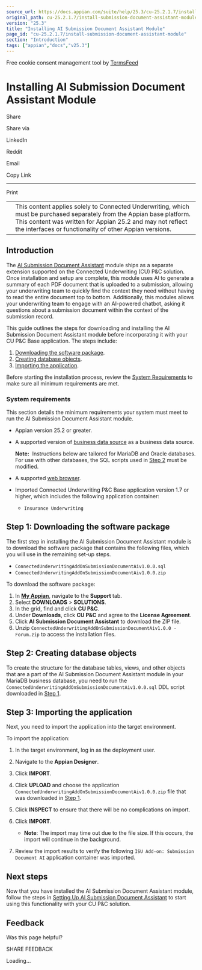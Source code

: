 ```yaml
---
source_url: https://docs.appian.com/suite/help/25.3/cu-25.2.1.7/install-submission-document-assistant-module.html
original_path: cu-25.2.1.7/install-submission-document-assistant-module.html
version: "25.3"
title: "Installing AI Submission Document Assistant Module"
page_id: "cu-25.2.1.7/install-submission-document-assistant-module"
section: "Introduction"
tags: ["appian","docs","v25.3"]
---
```



Free cookie consent management tool by [TermsFeed](https://www.termsfeed.com/)

# Installing AI Submission Document Assistant Module

Share

Share via

LinkedIn

Reddit

Email

Copy Link

* * *

Print

<table><tbody><tr><td><i class="fa fa-check-square-o" aria-hidden="true"></i></td><td>This content applies solely to Connected Underwriting, which must be purchased separately from the Appian base platform. This content was written for Appian 25.2 and may not reflect the interfaces or functionality of other Appian versions.</td></tr></tbody></table>

## Introduction

The [AI Submission Document Assistant](cu-submission-document-assistant-module-overview.html) module ships as a separate extension supported on the Connected Underwriting (CU) P&C solution. Once installation and setup are complete, this module uses AI to generate a summary of each PDF document that is uploaded to a submission, allowing your underwriting team to quickly find the context they need without having to read the entire document top to bottom. Additionally, this modules allows your underwriting team to engage with an AI-powered chatbot, asking it questions about a submission document within the context of the submission record.

This guide outlines the steps for downloading and installing the AI Submission Document Assistant module before incorporating it with your CU P&C Base application. The steps include:

1.  [Downloading the software package](#step-1-downloading-the-software-package).
2.  [Creating database objects](#step-2-creating-database-objects).
3.  [Importing the application](#step-3-importing-the-application).

Before starting the installation process, review the [System Requirements](#system-requirements) to make sure all minimum requirements are met.

### System requirements

This section details the minimum requirements your system must meet to run the AI Submission Document Assistant module.

-   Appian version 25.2 or greater.
-   A supported version of [business data source](../System_Requirements.html#databases) as a business data source.

    **Note:**  Instructions below are tailored for MariaDB and Oracle databases. For use with other databases, the SQL scripts used in [Step 2](#step-2-creating-database-objects) must be modified.

-   A supported [web browser](../System_Requirements.html#web-browsers).
-   Imported Connected Underwriting P&C Base application version 1.7 or higher, which includes the following application container:
    -   `Insurance Underwriting`

## Step 1: Downloading the software package

The first step in installing the AI Submission Document Assistant module is to download the software package that contains the following files, which you will use in the remaining set-up steps.

-   `ConnectedUnderwritingAddOnSubmissionDocumentAiv1.0.0.sql`
-   `ConnectedUnderwritingAddOnSubmissionDocumentAiv1.0.0.zip`

To download the software package:

1.  In **[My Appian](https://forum.appian.com/suite/sites/myappian/page/support)**, navigate to the **Support** tab.
2.  Select **DOWNLOADS** > **SOLUTIONS**.
3.  In the grid, find and click **CU P&C**.
4.  Under **Downloads**, click **CU P&C** and agree to the **License Agreement**.
5.  Click **AI Submission Document Assistant** to download the ZIP file.
6.  Unzip `ConnectedUnderwritingAddOnSubmissionDocumentAiv1.0.0 - Forum.zip` to access the installation files.

## Step 2: Creating database objects

To create the structure for the database tables, views, and other objects that are a part of the AI Submission Document Assistant module in your MariaDB business database, you need to run the `ConnectedUnderwritingAddOnSubmissionDocumentAiv1.0.0.sql` DDL script downloaded in [Step 1](#step-1-downloading-the-software-package).

## Step 3: Importing the application

Next, you need to import the application into the target environment.

To import the application:

1.  In the target environment, log in as the deployment user.
2.  Navigate to the **Appian Designer**.
3.  Click **IMPORT**.
4.  Click **UPLOAD** and choose the application `ConnectedUnderwritingAddOnSubmissionDocumentAiv1.0.0.zip` file that was downloaded in [Step 1](#step-1-downloading-the-software-package).
5.  Click **INSPECT** to ensure that there will be no complications on import.
6.  Click **IMPORT**.

    -   **Note**: The import may time out due to the file size. If this occurs, the import will continue in the background.
7.  Review the import results to verify the following `ISU Add-on: Submission Document AI` application container was imported.

## Next steps

Now that you have installed the AI Submission Document Assistant module, follow the steps in [Setting Up AI Submission Document Assistant](setup-submission-document-assistant-module.html) to start using this functionality with your CU P&C solution.

## Feedback

Was this page helpful?

SHARE FEEDBACK

Loading...